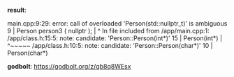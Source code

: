 **result**:
 
main.cpp:9:29: error: call of overloaded 'Person(std::nullptr_t)' is ambiguous
    9 |    Person person3 ( nullptr );
      |                             ^
In file included from /app/main.cpp:1:
/app/class.h:15:5: note: candidate: 'Person::Person(int*)'
   15 |     Person(int*)
      |     ^~~~~~
/app/class.h:10:5: note: candidate: 'Person::Person(char*)'
   10 |     Person(char*)
 
**godbolt**: https://godbolt.org/z/qb8q8WEsx